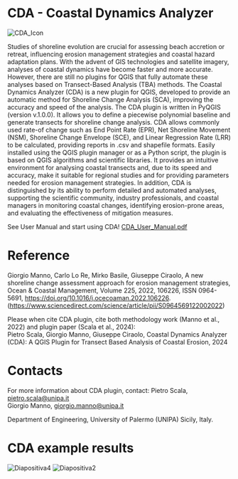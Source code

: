 # CDA - Coastal Dynamics Analyzer
![CDA_Icon](https://github.com/user-attachments/assets/8c9c0008-fc65-4a0b-8c1e-530d627069ee)

Studies of shoreline evolution are crucial for assessing beach accretion or retreat, influencing erosion 
management strategies and coastal hazard adaptation plans. With the advent of GIS technologies and 
satellite imagery, analyses of coastal dynamics have become faster and more accurate. However, there 
are still no plugins for QGIS that fully automate these analyses based on Transect-Based Analysis (TBA) 
methods. 
The Coastal Dynamics Analyzer (CDA) is a new plugin for QGIS, developed to provide an automatic 
method for Shoreline Change Analysis (SCA), improving the accuracy and speed of the analysis. 
The CDA plugin is written in PyQGIS (version v.1.0.0). It allows you to define a piecewise polynomial 
baseline and generate transects for shoreline change analysis. CDA allows commonly used rate-of
change such as End Point Rate (EPR), Net Shoreline Movement (NSM), Shoreline Change Envelope 
(SCE), and Linear Regression Rate (LRR) to be calculated, providing reports in .csv and shapefile 
formats. 
Easily installed using the QGIS plugin manager or as a Python script, the plugin is based on QGIS 
algorithms and scientific libraries. It provides an intuitive environment for analysing coastal transects 
and, due to its speed and accuracy, make it suitable for regional studies and for providing parameters 
needed for erosion management strategies. In addition, CDA is distinguished by its ability to perform 
detailed and automated analyses, supporting the scientific community, industry professionals, and coastal 
managers in monitoring coastal changes, identifying erosion-prone areas, and evaluating the 
effectiveness of mitigation measures.

See User Manual and start using CDA!
[CDA_User_Manual.pdf](https://github.com/user-attachments/files/16363918/CDA_User_Manual.pdf)

# Reference 
Giorgio Manno, Carlo Lo Re, Mirko Basile, Giuseppe Ciraolo, A new shoreline change assessment 
approach for erosion management strategies, Ocean & Coastal Management, Volume 225, 2022, 106226, 
ISSN 
0964-5691, 
https://doi.org/10.1016/j.ocecoaman.2022.106226. 
(https://www.sciencedirect.com/science/article/pii/S0964569122002022)  

Please when cite CDA plugin, cite both methodology work (Manno et al., 2022) and plugin 
paper (Scala et al., 2024):  
Pietro Scala, Giorgio Manno, Giuseppe Ciraolo, Coastal Dynamics Analyzer (CDA): A QGIS Plugin for Transect Based Analysis of Coastal Erosion, 2024


# Contacts 
For more information about CDA plugin, contact: 
Pietro Scala, pietro.scala@unipa.it  
Giorgio Manno, giorgio.manno@unipa.it

Department of Engineering, University of Palermo (UNIPA) Sicily, Italy. 

# CDA example results
![Diapositiva4](https://github.com/user-attachments/assets/c8aac220-931b-4f59-8978-7706375e5fdd)
![Diapositiva2](https://github.com/user-attachments/assets/2d2bc111-343a-45c0-aeb9-e2663e09373c)
